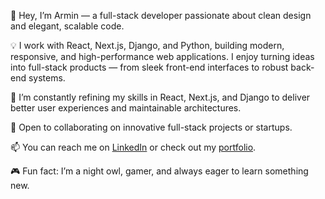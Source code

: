 👋 Hey, I’m Armin — a full-stack developer passionate about clean design and elegant, scalable code.

💡 I work with React, Next.js, Django, and Python, building modern, responsive, and high-performance web applications. I enjoy turning ideas into full-stack products — from sleek front-end interfaces to robust back-end systems.

🌱 I’m constantly refining my skills in React, Next.js, and Django to deliver better user experiences and maintainable architectures.

🤝 Open to collaborating on innovative full-stack projects or startups.

📫  You can reach me on [LinkedIn](https://www.linkedin.com/in/armin-nataj-331188320/) or check out my [portfolio](https://arminnataj.ir).

🎮 Fun fact: I’m a night owl, gamer, and always eager to learn something new.
